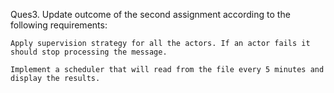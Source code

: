 Ques3. Update outcome of the second assignment according to the following requirements:

    Apply supervision strategy for all the actors. If an actor fails it should stop processing the message.

    Implement a scheduler that will read from the file every 5 minutes and display the results. 
